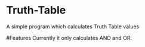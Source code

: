 # Truth-Table
A simple program which calculates Truth Table values


#Features
Currently it only calculates AND and OR.
